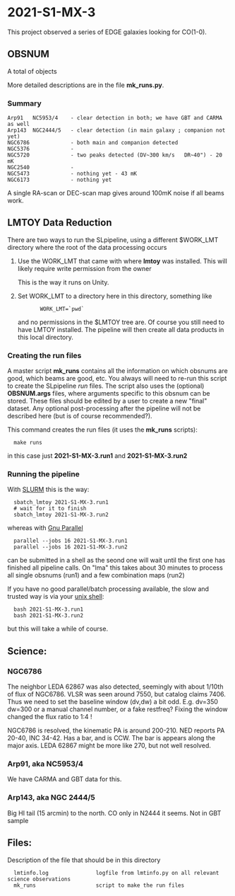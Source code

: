 # 2021-S1-MX-3

This project observed a series of EDGE galaxies looking for CO(1-0).

## OBSNUM

A total of objects

More detailed descriptions are in the file **mk_runs.py**.

### Summary

	Arp91   NC5953/4    - clear detection in both; we have GBT and CARMA as well
	Arp143  NGC2444/5   - clear detection (in main galaxy ; companion not yet)
	NGC6786             - both main and companion detected 
	NGC5376             - 
	NGC5720             - two peaks detected (DV~300 km/s   DR~40") - 20 mK
	NGC2540             - 
	NGC5473             - nothing yet - 43 mK
	NGC6173             - nothing yet

A single RA-scan or DEC-scan map gives around 100mK noise if all beams work.


## LMTOY Data Reduction

There are two ways to run the SLpipeline, using a different $WORK_LMT directory where the root
of the data processing occurs

1. Use the WORK_LMT that came with where **lmtoy** was installed. This will likely require
   write permission from the owner

   This is the way it runs on Unity.

2. Set WORK_LMT to a directory here in this directory,  something like

              WORK_LMT=`pwd`

   and no permissions in the $LMTOY tree are. Of course you still need to have LMTOY
   installed. The pipeline will then create all  data products in this local directory.

### Creating the run files

A master script **mk_runs** contains all the information on which obsnums are good,
which beams are good, etc.  You always will need to re-run this script to create the
SLpipeline *run* files. The script also uses the (optional) **OBSNUM.args** files, where
arguments specific to this obsnum can be stored. These files should be edited by
a user to create a new "final" dataset. Any optional post-processing after the
pipeline will not be described here (but is of course recommended?).

This command creates the run files (it uses the **mk_runs** scripts):

      make runs
	  
in this case just **2021-S1-MX-3.run1** and **2021-S1-MX-3.run2**

### Running the pipeline


With [SLURM](https://slurm.schedmd.com/documentation.html) this is the way:

      sbatch_lmtoy 2021-S1-MX-3.run1
      # wait for it to finish
      sbatch_lmtoy 2021-S1-MX-3.run2

whereas with [Gnu Parallel](https://www.gnu.org/software/parallel/)

      parallel --jobs 16 2021-S1-MX-3.run1
      parallel --jobs 16 2021-S1-MX-3.run2

can be submitted in a shell as the seond one will wait until the first one has finished
all pipeline calls. On "lma" this takes about 30 minutes to process all single obsnums
(run1) and a few combination maps (run2)

If you have no good parallel/batch processing available, the slow and trusted way is
via your [unix shell](https://www.gnu.org/software/bash/):

      bash 2021-S1-MX-3.run1
      bash 2021-S1-MX-3.run2

but this will take a while of course.

## Science:

### NGC6786

The neighbor LEDA 62867 was also detected, seemingly with about 1/10th of flux of NGC6786.
VLSR was seen around 7550, but catalog claims 7406. Thus we need to set the
baseline window (dv,dw) a bit odd. E.g. dv=350 dw=300 or a manual channel number,
or a fake restfreq?   Fixing the window changed the flux ratio to 1:4 !

NGC6786 is resolved, the kinematic PA is around 200-210. NED reports PA 20-40, INC 34-42.
Has a bar, and is CCW.  The bar is appears along the major axis.
LEDA 62867 might be more like 270, but not well resolved.


### Arp91, aka NC5953/4

We have CARMA and GBT data for this.

### Arp143, aka NGC 2444/5

Big HI tail (15 arcmin) to the north.
CO only in N2444 it seems.   Not in GBT sample

## Files:


Description of the file that should be in this directory


      lmtinfo.log               logfile from lmtinfo.py on all relevant science observations
      mk_runs                   script to make the run files
